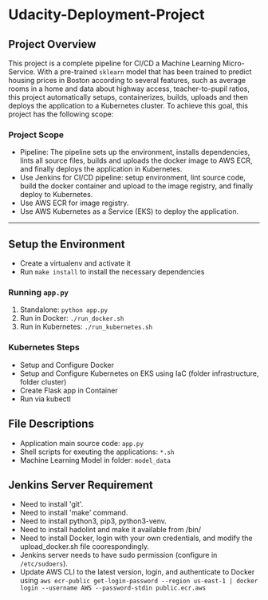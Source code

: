 
# Udacity-Deployment-Project

## Project Overview

This project is a complete pipeline for CI/CD a Machine Learning Micro-Service. With a pre-trained `sklearn` model that has been trained to predict housing prices in Boston according to several features, such as average rooms in a home and data about highway access, teacher-to-pupil ratios, this project automatically setups, containerizes, builds, uploads and then deploys the application to a Kubernetes cluster. To achieve this goal, this project has the following scope:

### Project Scope

* Pipeline: The pipeline sets up the environment, installs dependencies, lints all source files, builds and uploads the docker image to AWS ECR, and finally deploys the application in Kubernetes.
* Use Jenkins for CI/CD pipeline: setup environment, lint source code, build the docker container and upload to the image registry, and finally deploy to Kubernetes.
* Use AWS ECR for image registry.
* Use AWS Kubernetes as a Service (EKS) to deploy the application.

---

## Setup the Environment

* Create a virtualenv and activate it
* Run `make install` to install the necessary dependencies

### Running `app.py`

1. Standalone:  `python app.py`
2. Run in Docker:  `./run_docker.sh`
3. Run in Kubernetes:  `./run_kubernetes.sh`

### Kubernetes Steps

* Setup and Configure Docker
* Setup and Configure Kubernetes on EKS using IaC (folder infrastructure, folder cluster)
* Create Flask app in Container
* Run via kubectl


## File Descriptions

* Application main source code: `app.py`
* Shell scripts for exeuting the applications: `*.sh`
* Machine Learning Model in folder: `model_data`

## Jenkins Server Requirement

* Need to install 'git'.
* Need to install 'make' command.
* Need to install python3, pip3, python3-venv.
* Need to install hadolint and make it available from /bin/
* Need to install Docker, login with your own credentials, and modify the upload_docker.sh file coorespondingly.
* Jenkins server needs to have sudo permission (configure in `/etc/sudoers`).
* Update AWS CLI to the latest version, login, and authenticate to Docker using `aws ecr-public get-login-password --region us-east-1 | docker login --username AWS --password-stdin public.ecr.aws`
